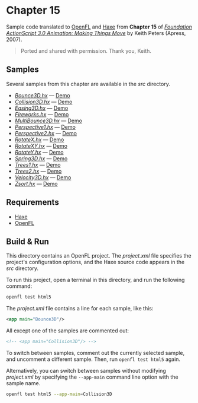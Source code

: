 # Chapter 15

Sample code translated to [OpenFL](https://openfl.org/) and [Haxe](https://haxe.org/) from **Chapter 15** of [_Foundation ActionScript 3.0 Animation: Making Things Move_](http://www.apress.com/9781590597910) by Keith Peters (Apress, 2007).

> Ported and shared with permission. Thank you, Keith.

## Samples

Several samples from this chapter are available in the _src_ directory.

- [_Bounce3D.hx_](src/Bounce3D.hx) — [Demo](https://joshtynjala.github.io/foundation-animation-making-things-move-haxe-openfl/ch15/Bounce3D/index.html)
- [_Collision3D.hx_](src/Collision3D.hx) — [Demo](https://joshtynjala.github.io/foundation-animation-making-things-move-haxe-openfl/ch15/Collision3D/index.html)
- [_Easing3D.hx_](src/Easing3D.hx) — [Demo](https://joshtynjala.github.io/foundation-animation-making-things-move-haxe-openfl/ch15/Easing3D/index.html)
- [_Fireworks.hx_](src/Fireworks.hx) — [Demo](https://joshtynjala.github.io/foundation-animation-making-things-move-haxe-openfl/ch15/Fireworks/index.html)
- [_MultiBounce3D.hx_](src/MultiBounce3D.hx) — [Demo](https://joshtynjala.github.io/foundation-animation-making-things-move-haxe-openfl/ch15/MultiBounce3D/index.html)
- [_Perspective1.hx_](src/Perspective1.hx) — [Demo](https://joshtynjala.github.io/foundation-animation-making-things-move-haxe-openfl/ch15/Perspective1/index.html)
- [_Perspective2.hx_](src/Perspective2.hx) — [Demo](https://joshtynjala.github.io/foundation-animation-making-things-move-haxe-openfl/ch15/Perspective2/index.html)
- [_RotateX.hx_](src/RotateX.hx) — [Demo](https://joshtynjala.github.io/foundation-animation-making-things-move-haxe-openfl/ch15/RotateX/index.html)
- [_RotateXY.hx_](src/RotateXY.hx) — [Demo](https://joshtynjala.github.io/foundation-animation-making-things-move-haxe-openfl/ch15/RotateXY/index.html)
- [_RotateY.hx_](src/RotateY.hx) — [Demo](https://joshtynjala.github.io/foundation-animation-making-things-move-haxe-openfl/ch15/RotateY/index.html)
- [_Spring3D.hx_](src/Spring3D.hx) — [Demo](https://joshtynjala.github.io/foundation-animation-making-things-move-haxe-openfl/ch15/Spring3D/index.html)
- [_Trees1.hx_](src/Trees1.hx) — [Demo](https://joshtynjala.github.io/foundation-animation-making-things-move-haxe-openfl/ch15/Trees1/index.html)
- [_Trees2.hx_](src/Trees2.hx) — [Demo](https://joshtynjala.github.io/foundation-animation-making-things-move-haxe-openfl/ch15/Trees2/index.html)
- [_Velocity3D.hx_](src/Velocity3D.hx) — [Demo](https://joshtynjala.github.io/foundation-animation-making-things-move-haxe-openfl/ch15/Velocity3D/index.html)
- [_Zsort.hx_](src/Zsort.hx) — [Demo](https://joshtynjala.github.io/foundation-animation-making-things-move-haxe-openfl/ch15/Zsort/index.html)

## Requirements

- [Haxe](https://haxe.org/download/)
- [OpenFL](https://openfl.org/download/)

## Build & Run

This directory contains an OpenFL project. The _project.xml_ file specifies the project's configuration options, and the Haxe source code appears in the _src_ directory.

To run this project, open a terminal in this directory, and run the following command:

```sh
openfl test html5
```

The _project.xml_ file contains a line for each sample, like this:

```xml
<app main="Bounce3D"/>
```

All except one of the samples are commented out:

```xml
<!-- <app main="Collision3D"/> -->
```

To switch between samples, comment out the currently selected sample, and uncomment a different sample. Then, run `openfl test html5` again.

Alternatively, you can switch between samples without modifying _project.xml_ by specifying the `--app-main` command line option with the sample name.

```sh
openfl test html5 --app-main=Collision3D
```

